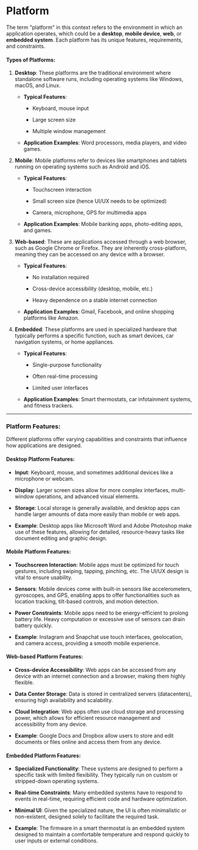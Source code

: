 # **Platform**

The term "platform" in this context refers to the environment in which an application operates, which could be a **desktop**, **mobile device**, **web**, or **embedded system**. Each platform has its unique features, requirements, and constraints.

#### Types of Platforms:

1.  **Desktop**: These platforms are the traditional environment where standalone software runs, including operating systems like Windows, macOS, and Linux.
    
    -   **Typical Features**:
        
        -   Keyboard, mouse input
            
        -   Large screen size
            
        -   Multiple window management
            
    -   **Application Examples**: Word processors, media players, and video games.
        
2.  **Mobile**: Mobile platforms refer to devices like smartphones and tablets running on operating systems such as Android and iOS.
    
    -   **Typical Features**:
        
        -   Touchscreen interaction
            
        -   Small screen size (hence UI/UX needs to be optimized)
            
        -   Camera, microphone, GPS for multimedia apps
            
    -   **Application Examples**: Mobile banking apps, photo-editing apps, and games.
        
3.  **Web-based**: These are applications accessed through a web browser, such as Google Chrome or Firefox. They are inherently cross-platform, meaning they can be accessed on any device with a browser.
    
    -   **Typical Features**:
        
        -   No installation required
            
        -   Cross-device accessibility (desktop, mobile, etc.)
            
        -   Heavy dependence on a stable internet connection
            
    -   **Application Examples**: Gmail, Facebook, and online shopping platforms like Amazon.
        
4.  **Embedded**: These platforms are used in specialized hardware that typically performs a specific function, such as smart devices, car navigation systems, or home appliances.
    
    -   **Typical Features**:
        
        -   Single-purpose functionality
            
        -   Often real-time processing
            
        -   Limited user interfaces
            
    -   **Application Examples**: Smart thermostats, car infotainment systems, and fitness trackers.
        

---

### **Platform Features**:

Different platforms offer varying capabilities and constraints that influence how applications are designed.

#### **Desktop Platform Features**:

-   **Input**: Keyboard, mouse, and sometimes additional devices like a microphone or webcam.
    
-   **Display**: Larger screen sizes allow for more complex interfaces, multi-window operations, and advanced visual elements.
    
-   **Storage**: Local storage is generally available, and desktop apps can handle larger amounts of data more easily than mobile or web apps.
    
-   **Example**: Desktop apps like Microsoft Word and Adobe Photoshop make use of these features, allowing for detailed, resource-heavy tasks like document editing and graphic design.
    

#### **Mobile Platform Features**:

-   **Touchscreen Interaction**: Mobile apps must be optimized for touch gestures, including swiping, tapping, pinching, etc. The UI/UX design is vital to ensure usability.
    
-   **Sensors**: Mobile devices come with built-in sensors like accelerometers, gyroscopes, and GPS, enabling apps to offer functionalities such as location tracking, tilt-based controls, and motion detection.
    
-   **Power Constraints**: Mobile apps need to be energy-efficient to prolong battery life. Heavy computation or excessive use of sensors can drain battery quickly.
    
-   **Example**: Instagram and Snapchat use touch interfaces, geolocation, and camera access, providing a smooth mobile experience.
    

#### **Web-based Platform Features**:

-   **Cross-device Accessibility**: Web apps can be accessed from any device with an internet connection and a browser, making them highly flexible.
    
-   **Data Center Storage**: Data is stored in centralized servers (datacenters), ensuring high availability and scalability.
    
-   **Cloud Integration**: Web apps often use cloud storage and processing power, which allows for efficient resource management and accessibility from any device.
    
-   **Example**: Google Docs and Dropbox allow users to store and edit documents or files online and access them from any device.
    

#### **Embedded Platform Features**:

-   **Specialized Functionality**: These systems are designed to perform a specific task with limited flexibility. They typically run on custom or stripped-down operating systems.
    
-   **Real-time Constraints**: Many embedded systems have to respond to events in real-time, requiring efficient code and hardware optimization.
    
-   **Minimal UI**: Given the specialized nature, the UI is often minimalistic or non-existent, designed solely to facilitate the required task.
    
-   **Example**: The firmware in a smart thermostat is an embedded system designed to maintain a comfortable temperature and respond quickly to user inputs or external conditions.
    
